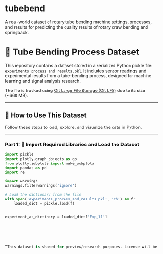 # tubebend
A real-world dataset of rotary tube bending machine settings, processes, and results for predicting the quality results of rotary draw bending and springback.


# 📁 Tube Bending Process Dataset

This repository contains a dataset stored in a serialized Python pickle file: `experiments_process_and_results.pkl`. It includes sensor readings and experimental results from a tube-bending process, designed for machine learning and signal analysis research.

The file is tracked using [Git Large File Storage (Git LFS)](https://git-lfs.com/) due to its size (~660 MB).

---

## 🧪 How to Use This Dataset

Follow these steps to load, explore, and visualize the data in Python.

---

### Part 1: 🧰 Import Required Libraries and Load the Dataset

```python
import pickle
import plotly.graph_objects as go
from plotly.subplots import make_subplots
import pandas as pd
import re

import warnings
warnings.filterwarnings('ignore')

# Load the dictionary from the file
with open('experiments_process_and_results.pkl', 'rb') as f:
    loaded_dict = pickle.load(f)


experiment_as_dictinary = loaded_dict['Exp_11']






“This dataset is shared for preview/research purposes. License will be added later.”
